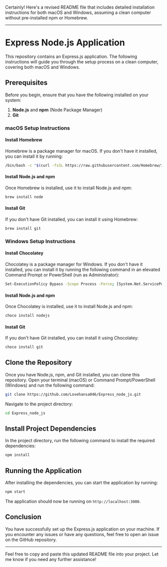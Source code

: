 Certainly! Here's a revised README file that includes detailed installation instructions for both macOS and Windows, assuming a clean computer without pre-installed npm or Homebrew.

---

# Express Node.js Application

This repository contains an Express.js application. The following instructions will guide you through the setup process on a clean computer, covering both macOS and Windows.

## Prerequisites

Before you begin, ensure that you have the following installed on your system:

1. **Node.js** and **npm** (Node Package Manager)
2. **Git**

### macOS Setup Instructions

#### Install Homebrew

Homebrew is a package manager for macOS. If you don't have it installed, you can install it by running:

```sh
/bin/bash -c "$(curl -fsSL https://raw.githubusercontent.com/Homebrew/install/HEAD/install.sh)"
```

#### Install Node.js and npm

Once Homebrew is installed, use it to install Node.js and npm:

```sh
brew install node
```

#### Install Git

If you don't have Git installed, you can install it using Homebrew:

```sh
brew install git
```

### Windows Setup Instructions

#### Install Chocolatey

Chocolatey is a package manager for Windows. If you don't have it installed, you can install it by running the following command in an elevated Command Prompt or PowerShell (run as Administrator):

```sh
Set-ExecutionPolicy Bypass -Scope Process -Force; [System.Net.ServicePointManager]::SecurityProtocol = [System.Net.ServicePointManager]::SecurityProtocol -bor 3072; iex ((New-Object System.Net.WebClient).DownloadString('https://community.chocolatey.org/install.ps1'))
```

#### Install Node.js and npm

Once Chocolatey is installed, use it to install Node.js and npm:

```sh
choco install nodejs
```

#### Install Git

If you don't have Git installed, you can install it using Chocolatey:

```sh
choco install git
```

## Clone the Repository

Once you have Node.js, npm, and Git installed, you can clone this repository. Open your terminal (macOS) or Command Prompt/PowerShell (Windows) and run the following command:

```sh
git clone https://github.com/Lovehansa046/Express_node_js.git
```

Navigate to the project directory:

```sh
cd Express_node_js
```

## Install Project Dependencies

In the project directory, run the following command to install the required dependencies:

```sh
npm install
```

## Running the Application

After installing the dependencies, you can start the application by running:

```sh
npm start
```

The application should now be running on `http://localhost:3000`.

## Conclusion

You have successfully set up the Express.js application on your machine. If you encounter any issues or have any questions, feel free to open an issue on the GitHub repository.

---

Feel free to copy and paste this updated README file into your project. Let me know if you need any further assistance!
